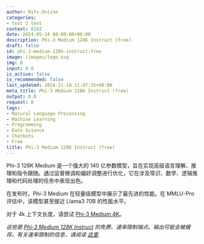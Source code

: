 ```yaml
---
author: Rifx.Online
categories:
- text 2 text
context: 8192
date: 2024-05-24 00:00:00+00:00
description: Phi-3 Medium 128K Instruct (free)
draft: false
id: phi-3-medium-128k-instruct:free
image: /images/logo.svg
img: 0
input: 0.0
is_active: false
is_recommended: false
last_updated: 2024-11-18 11:47:25+00:00
meta_title: Phi-3 Medium 128K Instruct (free)
output: 0.0
request: 0
tags:
- Natural Language Processing
- Machine Learning
- Programming
- Data Science
- Chatbots
- Free
title: Phi-3 Medium 128K Instruct (free)
---
```







Phi-3 128K Medium 是一个强大的 140 亿参数模型，旨在实现高级语言理解、推理和指令跟随。通过监督微调和偏好调整进行优化，它在涉及常识、数学、逻辑推理和代码处理的任务中表现出色。

在发布时，Phi-3 Medium 在轻量级模型中展示了最先进的性能。在 MMLU-Pro 评估中，该模型甚至接近 Llama3 70B 的性能水平。

对于 4k 上下文长度，请尝试 [Phi-3 Medium 4K](/microsoft/phi-3-medium-4k-instruct)。

_这些是 [Phi-3 Medium 128K Instruct](/microsoft/phi-3-medium-128k-instruct) 的免费、速率限制端点。输出可能会被缓存。有关速率限制的信息，请阅读 [这里](/docs/limits)._

